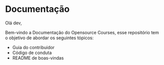 # Documentação

Olá dev, 

Bem-vindo a Documentação do Opensource Courses, esse repositório tem o objetivo de abordar os seguintes tópicos: 

- Guia do contribuidor
- Código de conduta 
- README de boas-vindas
